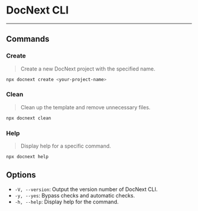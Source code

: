 # DocNext CLI
----------------


## Commands
### Create
> Create a new DocNext project with the specified name.
```bash
npx docnext create <your-project-name>
```

### Clean
> Clean up the template and remove unnecessary files.
```bash
npx docnext clean
```

### Help
> Display help for a specific command.
```bash
npx docnext help
```


## Options

* `-V, --version`: Output the version number of DocNext CLI.
* `-y, --yes`: Bypass checks and automatic checks.
* `-h, --help`: Display help for the command.
